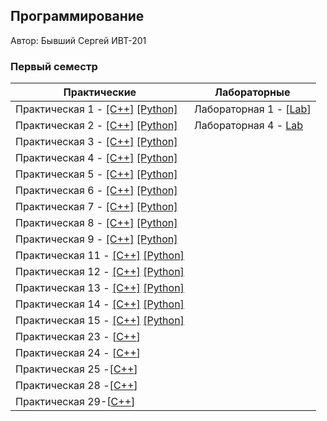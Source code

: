 ## Программирование

Автор: Бывший Сергей ИВТ-201

### Первый семестр

| Практические                                                 | Лабораторные                       |
| ------------------------------------------------------------ | ---------------------------------- |
| Практическая 1 - [[C++]](./Practice/01/C++) [[Python]](./Practice/01/Python) | Лабораторная 1 - [[Lab](./Lab/01)] |
| Практическая 2 - [[C++]](./Practice/02/C++/) [[Python]](./Practice/02/Python/) | Лабораторная 4 - [Lab](./Lab/04)   |
| Практическая 3 - [[C++]](./Practice/03/C++/) [[Python]](./Practice/03/Python/) |                                    |
| Практическая 4 - [[C++]](./Practice/04/C++/) [[Python]](./Practice/04/Python/) |                                    |
| Практическая 5 - [[C++]](./Practice/05/C++/) [[Python]](./Practice/05/Python/) |                                    |
| Практическая 6 - [[C++]](./Practice/06/C++/) [[Python]](./Practice/06/Python/) |                                    |
| Практическая 7 - [[C++]](./Practice/07/C++/) [[Python]](./Practice/07/Python/) |                                    |
| Практическая 8 - [[C++]](./Practice/08/C++/) [[Python]](./Practice/08/Python/) |                                    |
| Практическая 9 - [[C++]](./Practice/09/C++/) [[Python]](./Practice/09/Python/) |                                    |
| Практическая 11 - [[C++]](./Practice/11/C++/) [[Python]](./Practice/11/Python/) |                                    |
| Практическая 12 - [[C++]](./Practice/12/C++/) [[Python]](./Practice/12/Python/) |                                    |
| Практическая 13 - [[C++]](./Practice/13/C++/) [[Python]](./Practice/13/Python/) |                                    |
| Практическая 14 - [[C++]](./Practice/14/C++/) [[Python]](./Practice/14/Python/) |                                    |
| Практическая 15 - [[C++]](./Practice/15/C++/) [[Python]](./Practice/15/Python/) |                                    |
| Практическая 23 - [[C++](./Practice/23/C++)]                 |                                    |
| Практическая 24 - [[C++](./Practice/24/C++)]                 |                                    |
| Практическая 25 -[[C++](./Practice/25/C++)]                  |                                    |
| Практическая 28 -[[C++](./Practice/28/C++)]                  |                                    |
| Практическая 29-[[C++](./Practice/29/C++)]                   |                                    |

